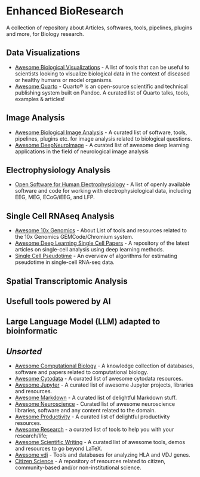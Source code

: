 # Enhanced BioResearch
A collection of repository about Articles, softwares, tools, pipelines, plugins and more, for Biology research.

## Data Visualizations

- [Awesome Biological Visualizations](https://github.com/keller-mark/awesome-biological-visualizations) - A list of tools that can be  useful to scientists looking to visualize biological data in the context of diseased or healthy humans or model organisms.
- [Awesome Quarto](https://github.com/mcanouil/awesome-quarto) - Quarto® is an open-source scientific and technical publishing system built on Pandoc. A curated list of Quarto talks, tools, examples & articles!

## Image Analysis

- [Awesome Biological Image Analysis](https://github.com/hallvaaw/awesome-biological-image-analysis) - A curated list of software, tools, pipelines, plugins etc. for image analysis related to biological questions.
- [Awesome DeepNeuroImage](https://github.com/alxndrkalinin/awesome-deepneuroimage) -  A curated list of awesome deep learning applications in the field of neurological image analysis

## Electrophysiology Analysis

- [Open Software for Human Electrophysiology](https://github.com/openlists/ElectrophysiologySoftware) - A list of openly available software and code for working with electrophysiological data, including EEG, MEG, ECoG/iEEG, and LFP.

## Single Cell RNAseq Analysis

- [Awesome 10x Genomics](https://github.com/johandahlberg/awesome-10x-genomics) - About List of tools and resources related to the 10x Genomics GEMCode/Chromium system.
- [Awesome Deep Learning Single Cell Papers](https://github.com/OmicsML/awesome-deep-learning-single-cell-papers) - A repository of the latest articles on single-cell analysis using deep learning methods.
- [Single Cell Pseudotime](https://github.com/agitter/single-cell-pseudotime) - An overview of algorithms for estimating pseudotime in single-cell RNA-seq data.

## Spatial Transcriptomic Analysis

## Usefull tools powered by AI

## Large Language Model (LLM) adapted to bioinformatic

## *Unsorted*

- [Awesome Computational Biology](https://github.com/inoue0426/awesome-computational-biology) - A knowledge collection of databases, software and papers related to computational biology.
- [Awesome Cytodata](https://github.com/cytodata/awesome-cytodata) - A curated list of awesome cytodata resources.
- [Awesome Jupyter](https://github.com/markusschanta/awesome-jupyter) - A curated list of awesome Jupyter projects, libraries and resources.
- [Awesome Markdown](https://github.com/BubuAnabelas/awesome-markdown) - A curated list of delightful Markdown stuff.
- [Awesome Neuroscience](https://github.com/analyticalmonk/awesome-neuroscience) - Curated list of awesome neuroscience libraries, software and any content related to the domain.
- [Awesome Productivity](https://github.com/jyguyomarch/awesome-productivity) - A curated list of delightful productivity resources.
- [Awesome Research](https://github.com/emptymalei/awesome-research) -  a curated list of tools to help you with your research/life;
- [Awesome Scientific Writing](https://github.com/writing-resources/awesome-scientific-writing) - A curated list of awesome tools, demos and resources to go beyond LaTeX.
- [Awesome vdj](https://github.com/slowkow/awesome-vdj) - Tools and databases for analyzing HLA and VDJ genes.
- [Citizen Science](https://github.com/dylanrees/citizen-science) - A repository of resources related to citizen, community-based and/or non-institutional science.



